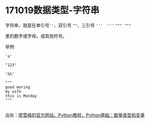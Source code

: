 # 171019数据类型-字符串

字符串，就是在单引号`''`、双引号  `""`、三引号 `'''  '''`   `""" """`

里的数字或字母，或其他符号。

举例

`'a'`

`"123"`

`'&%'`

```
"""
good moring
my wife
this is Monday
"""
```

## 



出处：[廖雪峰的官方网站，Python教程，Python基础：数量类型和变量](https://www.liaoxuefeng.com/wiki/0014316089557264a6b348958f449949df42a6d3a2e542c000/001431658624177ea4f8fcb06bc4d0e8aab2fd7aa65dd95000)